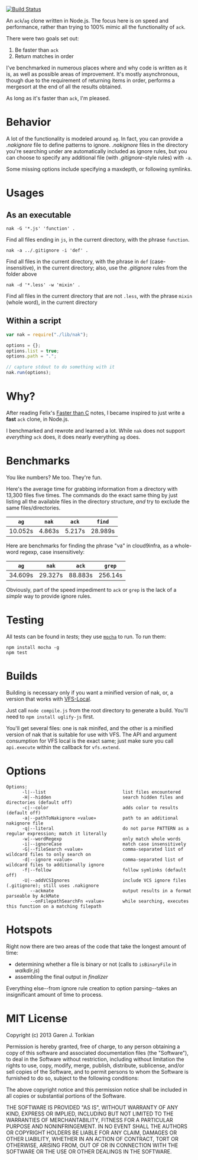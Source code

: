 [![Build Status](https://travis-ci.org/gjtorikian/nak.png)](https://travis-ci.org/gjtorikian/nak)

An `ack`/`ag` clone written in Node.js. The focus here is on speed and performance,
rather than trying to 100% mimic all the functionality of `ack`.

There were two goals set out:

1. Be faster than `ack`
2. Return matches in order

I've benchmarked in numerous places where
and why code is written as it is, as well as possible areas of improvement. It's
mostly asynchronous, though due to the requirement of returning items in order,
performs a mergesort at the end of all the results obtained.

As long as it's faster than `ack`, I'm pleased.

# Behavior

A lot of the functionality is modeled around `ag`. In fact, you can provide a _.nakignore_ 
file to define patterns to ignore. _.nakignore_ files in the directory you're searching 
under are automatically included as ignore rules, but you can choose to specify any 
additional file (with _.gitignore_-style rules) with `-a`.

Some missing options include specifying a maxdepth, or following symlinks.

# Usages

## As an executable

`nak -G '*.js' 'function' .`

Find all files ending in `js`, in the current directory, with the phrase `function`.

`nak -a ../.gitignore -i 'def' .`

Find all files in the current directory, with the phrase in `def` (case-insensitive), 
in the current directory; also, use the _.gitignore_ rules from the folder above

`nak -d '*.less' -w 'mixin' .`

Find all files in the current directory that are not `.less`, with the phrase `mixin` 
(whole word), in the current directory

## Within a script

```javascript
var nak = require("./lib/nak");

options = {};
options.list = true;
options.path = ".";

// capture stdout to do something with it
nak.run(options);
```

# Why?

After reading Felix's [Faster than C](https://github.com/felixge/faster-than-c) notes, 
I became inspired to just write a **fast** `ack` clone, in Node.js.

I benchmarked and rewrote and learned a lot. While `nak` does not support _everything_ 
`ack` does, it does nearly everything `ag` does.

# Benchmarks

You like numbers? Me too. They're fun.

Here's the average time for grabbing information from a directory with 13,300 files 
five times. The commands do the exact same thing by just listing all the available 
files in the directory structure, _and_ try to exclude the same files/directories.

`ag`     | `nak`    | `ack`    | `find`
---------|----------|----------|---------
10.052s  | 4.863s   | 5.217s   | 28.989s

Here are benchmarks for finding the phrase "va" in cloud9infra, as a whole-word 
regexp, case insensitively:

`ag`     | `nak`    | `ack`     | `grep`
---------|----------|-----------|---------
34.609s  | 29.327s  | 88.883s   | 256.14s

Obviously, part of the speed impediment to `ack` or `grep` is the lack of a _simple_ 
way to provide ignore rules.

# Testing

All tests can be found in _tests_; they use [`mocha`](http://visionmedia.github.com/mocha/) 
to run. To run them:

```
npm install mocha -g
npm test
```

# Builds

Building is necessary only if you want a minified version of nak, or, a version 
that works with [VFS-Local](https://github.com/c9/vfs-local).

Just call `node compile.js` from the root directory to generate a build. You'll 
need to `npm install uglify-js` first.

You'll get several files: one is nak minifed, and the other is a minified version 
of nak that is suitable for use with VFS. The API and argument consumption for VFS 
local is the exact same; just make sure you call `api.execute` within the callback 
for `vfs.extend`.

# Options

```
Options:
      -l|--list                             list files encountered
      -H|--hidden                           search hidden files and directories (default off)
      -c|--color                            adds color to results  (default off)
      -a|--pathToNakignore «value»          path to an additional nakignore file
      -q|--literal                          do not parse PATTERN as a regular expression; match it literally
      -w|--wordRegexp                       only match whole words
      -i|--ignoreCase                       match case insensitively
      -G|--fileSearch «value»               comma-separated list of wildcard files to only search on
      -d|--ignore «value»                   comma-separated list of wildcard files to additionally ignore
      -f|--follow                           follow symlinks (default off)
      -U|--addVCSIgnores                    include VCS ignore files (.gitignore); still uses .nakignore
         --ackmate                          output results in a format parseable by AckMate
         --onFilepathSearchFn «value»       while searching, executes this function on a matching filepath
```

# Hotspots

Right now there are two areas of the code that take the longest amount of time:

* determining whether a file is binary or not (calls to `isBinaryFile` in _walkdir.js_)
* assembling the final output in _finalizer_

Everything else--from ignore rule creation to option parsing--takes an insignificant 
amount of time to process.

# MIT License

Copyright (c) 2013 Garen J. Torikian 

Permission is hereby granted, free of charge, to any person
obtaining a copy of this software and associated documentation
files (the "Software"), to deal in the Software without
restriction, including without limitation the rights to use,
copy, modify, merge, publish, distribute, sublicense, and/or sell
copies of the Software, and to permit persons to whom the
Software is furnished to do so, subject to the following
conditions:

The above copyright notice and this permission notice shall be
included in all copies or substantial portions of the Software.

THE SOFTWARE IS PROVIDED "AS IS", WITHOUT WARRANTY OF ANY KIND,
EXPRESS OR IMPLIED, INCLUDING BUT NOT LIMITED TO THE WARRANTIES
OF MERCHANTABILITY, FITNESS FOR A PARTICULAR PURPOSE AND
NONINFRINGEMENT. IN NO EVENT SHALL THE AUTHORS OR COPYRIGHT
HOLDERS BE LIABLE FOR ANY CLAIM, DAMAGES OR OTHER LIABILITY,
WHETHER IN AN ACTION OF CONTRACT, TORT OR OTHERWISE, ARISING
FROM, OUT OF OR IN CONNECTION WITH THE SOFTWARE OR THE USE OR
OTHER DEALINGS IN THE SOFTWARE.

